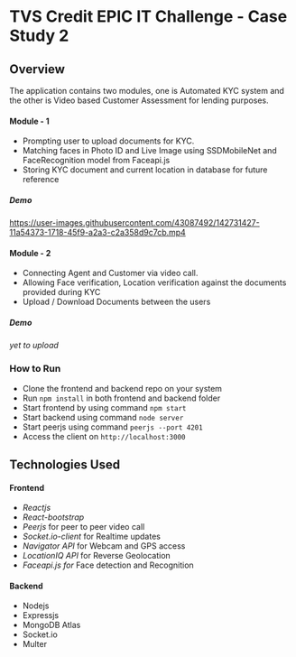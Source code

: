 # TVS Credit EPIC IT Challenge - Case Study 2

## Overview
The application contains two modules, one is Automated KYC system and the other is Video based Customer Assessment for lending purposes.


#### Module - 1
- Prompting user to upload documents for KYC.
- Matching faces in Photo ID and Live Image using SSDMobileNet and FaceRecognition model from Faceapi.js
- Storing KYC document and current location in database for future reference

##### Demo
https://user-images.githubusercontent.com/43087492/142731427-11a54373-1718-45f9-a2a3-c2a358d9c7cb.mp4


#### Module - 2
- Connecting Agent and Customer via video call. 
- Allowing Face verification, Location verification against the documents provided during KYC
- Upload / Download Documents between the users


##### Demo
*yet to upload*


### How to Run
- Clone the frontend and backend repo on your system
- Run ```npm install``` in both frontend and backend folder
- Start frontend by using command ```npm start```
- Start backend using command ```node server```
- Start peerjs using command ```peerjs --port 4201```
- Access the client on ```http://localhost:3000```


## Technologies Used

#### Frontend
- *Reactjs*
- *React-bootstrap*
- *Peerjs* for peer to peer video call
- *Socket.io-client* for Realtime updates
- *Navigator API* for Webcam and GPS access
- *LocationIQ API* for Reverse Geolocation
- *Faceapi.js for* Face detection and Recognition

#### Backend
- Nodejs
- Expressjs
- MongoDB Atlas
- Socket.io
- Multer
